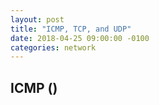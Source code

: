```yaml
---
layout: post
title: "ICMP, TCP, and UDP"
date: 2018-04-25 09:00:00 -0100
categories: network
---
```

## ICMP ()